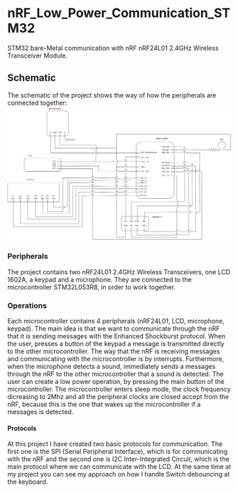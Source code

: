 # nRF_Low_Power_Communication_STM32
STM32 bare-Metal communication with nRF nRF24L01 2.4GHz Wireless Transceiver Module.

## Schematic 
The schematic of the project shows the way of how the peripherals are connected together: 
![Markdown symbol](https://github.com/nikosgri/nRF_Low_Power_Communication_STM32/blob/master/schematic_ptixiaki.drawio.png)  

### Peripherals 
The project contains two nRF24L01 2.4GHz Wireless Transceivers, one LCD 1602A, a keypad and a microphone. They are connected to the microcontroller STM32L053R8, in order to work together.

### Operations
Each microcontroller contains 4 peripherals (nRF24L01, LCD, microphone, keypad). The main idea is that we want to communicate through the nRF that it is sending messages with the  Enhanced Shockburst protocol. When the user,
presses a button of the keypad a message is transmitted directly to the other microcontroller. The way that the nRF is receiving messages and communicating with the microcontroller is by interrupts. Furthermore, when the microphone detects a sound, immediately sends a messages through the nRF to the other microcontroller that a sound is detected. The user can create a low power operation, by pressing the main button of the microcontroller. The microcontroller enters sleep mode, the clock frequency dicreasing to 2Mhz and all the peripheral clocks are closed accept from the nRF, because this is the one that wakes up the microcontroller if a messages is detected.

#### Protocols
At this project I have created two basic protocols for communication. The first one is the SPI (Serial Peripheral Interface), which is for communicating with the nRF and the second one is I2C Inter-Integrated Circuit, which is the main protocol where we can communicate with the LCD. At the same time at my project you can see my approach on how I handle Switch debouncing at the keyboard. 
